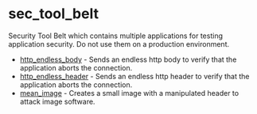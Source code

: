 # sec_tool_belt

Security Tool Belt which contains multiple applications for testing application security. Do not use them on a production environment.

* [http_endless_body](./http_endless_body/) - Sends an endless http body to verify that the application aborts the connection.
* [http_endless_header](./http_endless_header/) - Sends an endless http header to verify that the application aborts the connection.
* [mean_image](./mean_image/) - Creates a small image with a manipulated header to attack image software.